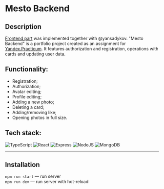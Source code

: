 # Mesto Backend #

## Description 

[Frontend part](https://github.com/daryamakavchik/mesto-project-pair) was implemented together with @yansadykov.
"Mesto Backend" is a portfolio project created as an assignment for [Yandex.Practicum](https://practicum.yandex.com/web/ "Web Development Program"). It features authorization and registration, operations with cards and updating user data.

## Functionality:

- Registration;
- Authorization;
- Avatar editing;
- Profile editing;
- Adding a new photo;
- Deleting a card;
- Adding/removing like;
- Opening photos in full size.

## Tech stack:

![TypeScript](https://img.shields.io/badge/TypeScript-007ACC?style=for-the-badge&logo=typescript&logoColor=white)
![React](https://img.shields.io/badge/React-20232A?style=for-the-badge&logo=react&logoColor=61DAFB)
![Express](https://img.shields.io/badge/Express.js-000000?style=for-the-badge&logo=express&logoColor=white)
![NodeJS](https://img.shields.io/badge/Node.js-339933?style=for-the-badge&logo=nodedotjs&logoColor=white)
![MongoDB](https://img.shields.io/badge/MongoDB-4EA94B?style=for-the-badge&logo=mongodb&logoColor=white)

---

## Installation

`npm run start` — run server  
`npm run dev` — run server with hot-reload

